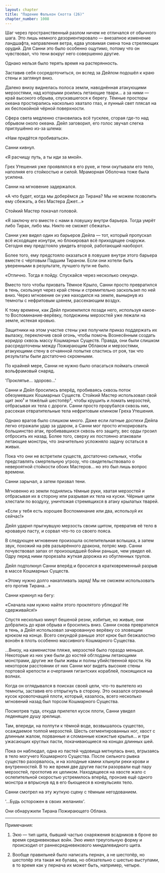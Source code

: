 ```yaml
---
layout: chapter
title: "Падение Фалькон Скотта (26)"
chapter_number: 1008
---
```


Шаг через пространственный разлом ничем не отличался от обычного шага. Это лишь немного дезориентировало — внезапное изменение ландшафта, направления ветра, едва уловимая смена тона стреляющих орудий. Для Санни это было особенно ощутимо, потому что он чувствовал, что тени вокруг него совершенно другие.

Однако нельзя было терять время на растерянность.

Заставив себя сосредоточиться, он вслед за Дейлом подошёл к краю стены и заглянул вниз.

Далеко внизу виднелась полоса земли, наводнённая атакующими мерзостями, над которыми роились летающие твари... а за ними — край высокого обрыва, спускавшегося к берегу. Тёмные просторы океана простирались насколько хватало глаз, и лунный свет плясал на их беспокойной чёрной поверхности.

Сфера света медленно становилась всё тусклее, сгорая где-то над обрывом около океана. Дейл заговорил, его голос звучал слегка приглушённо из-за шлема:

«Нам придётся пробиваться».

Санни кивнул.

«Я расчищу путь, а ты иди за мной».

Грех Утешения уже проявлялся в его руке, и тени окутывали его тело, наполняя его стойкостью и силой. Мраморная Оболочка тоже была усилена.

Санни на мгновение задержался.

«А что будет, когда мы доберёмся до Тирана? Мы не можем позволить ему сбежать, а без Мастера Джет...»

Стойкий Мастер покачал головой.

«Я заключу его вместе с нами в ловушку внутри барьера. Тогда умрёт либо Тиран, либо мы. Никто не сможет сбежать».

Санни уже видел один из барьеров Дейла — тот, который пропускал всё исходящее изнутри, но блокировал всё приходящее снаружи. Сегодня ему предстояло увидеть второй, работающий наоборот.

Более того, ему предстояло оказаться в ловушке внутри этого барьера вместе с чёртовым Падшим Тираном. Если они хотели быть уверенными в результате, лучшего пути не было.

«Отлично. Тогда я пойду. Спускайся через несколько секунд».

Вместо того чтобы призвать Тёмное Крыло, Санни просто превратился в тень, скользнул через край стены и стремительно заскользил по ней вниз. Через мгновение он уже находился на земле, вынырнув из темноты с нефритовым цзянем, рассекающим воздух.

К тому времени, как Дейл приземлился позади него, используя какое-то Воспоминание-верёвку, полдюжины мерзостей уже лежали на земле, истекая кровью.

Защитники на этом участке стены уже получили приказ поддержать их вылазку, переключив свой огонь, чтобы помочь Вознесённым создать коридор сквозь массу Кошмарных Существ. Правда, они были слишком рассредоточены между Пожирающим Облаком и мерзостями, атакующими стену в отчаянной попытке спастись от роя, так что результаты были достаточно скромными.

По крайней мере, Санни не нужно было опасаться поймать спиной вольфрамовый снаряд.

'Проклятье... здорово...'

Санни и Дейл бросились вперёд, пробиваясь сквозь поток обезумевших Кошмарных Существ. Стойкий Мастер использовал свой щит экю́¹ и тяжёлый шестопёр², чтобы крушить и ломать мерзостей, отбрасывая их тела с дороги. Санни просто прорубался сквозь них, рассекая отвратительные тела нефритовым клинком Греха Утешения.

Однако врагов было слишком много. Даже если латные доспехи Дейла легко отражали удар за ударом, а Санни мог просто игнорировать большинство атак, пробивавшихся сквозь его защиту, вес орды грозил отбросить их назад. Более того, сверху их постоянно атаковали летающие монстры, что значительно усложняло задачу остаться в живых.

Пока что они не встретили существ, достаточно сильных, чтобы представлять смертельную угрозу, что свидетельствовало о невероятной стойкости обоих Мастеров... но это был лишь вопрос времени.

Санни зарычал, а затем призвал тени.

Мгновенно из земли поднялись тёмные руки, хватая мерзостей и отбрасывая их в сторону или разрывая их тела на куски. Чёрные цепи хлестали по воздуху, уничтожая стремящихся в атаку крылатых тварей.

«Если у тебя есть хорошее Воспоминание или два, используй их сейчас!»

Дейл ударил прыгнувшую мерзость своим щитом, превратив её тело в кровавую пасту, и сорвал что-то со своего пояса.

В следующее мгновение произошла ослепительная вспышка, а затем звук, похожий на рёв разъярённого дракона, потряс мир. Санни почувствовал запах от произошедшей бойни раньше, чем увидел её. Одру перед ними прореза́ла жуткая дорожка из обугленных трупов.

Дейл подтолкнул Санни вперёд и бросился в кратковременный разрыв в массе Кошмарных Существ.

«Этому нужно долго накапливать заряд! Мы не сможем использовать его против Тирана...»

Санни крикнул на бегу:

«Сначала нам нужно найти этого проклятого ублюдка! Не сдерживайся!»

Спустя несколько минут бешеной резни, избитые, но живые, они добрались до края обрыва и бросились вниз. Санни снова превратился в тень, а Дейл использовал зачарованную верёвку со зловещим крюком на конце. Всего секундой раньше этот крюк был безжалостно вонзён в плоть особенно массивного Кошмарного Существа.

...Внизу, на каменистом пляже, мерзостей было гораздо меньше. Некоторые из них уже были до костей обглоданы летающими монстрами, другие же были живы и полны убийственной ярости. На некотором расстоянии от них Санни мог видеть высокие стены портовой крепости и очертания гигантских кораблей, покоящихся на волнах.

Когда он оглядывался в поисках своей цели, что-то вылетело из темноты, заставив его отпрыгнуть в сторону. Это оказался огромный кусок кровоточащей плоти, который, казалось, всего несколько мгновений назад был торсом Кошмарного Существа.

Посмотрев туда, откуда прилетел кусок плоти, Санни увидел леденящее душу зрелище.

Там, впереди, на полпути к тёмной воде, возвышалось существо, осаждаемое толпой мерзостей. Шесть сегментированных ног, хвост с длинным жалом, порванные и сломанные кожистые крылья... и три ужасающих круглых пасти, покачивающиеся на концах длинных шей.

Пока он наблюдал, одна из пастей чудовища метнулась вниз, вгрызаясь в тело могучего Кошмарного Существа. После сильного рывка существо разорвалось, и на холодные камни хлынули реки крови и внутренностей. В то же время две другие пасти разорвали ещё пару мерзостей, проглотив их целиком. Находящееся на хвосте жало с ослепительной скоростью устремилось вперёд, пронзив ещё одного монстра и впрыснув яд в его бьющееся в конвульсиях тело.

Санни смотрел на эту жуткую сцену с тёмным негодованием.

'...Будь осторожен в своих желаниях'.

Они обнаружили Тирана Пожирающего Облака.

***

Примечания:

1. Экю — тип щита, бывший частью снаряжения всадников в броне во время средневековых войн. Экю имел треугольную форму и происходил от раннесредневекового миндалевидного щита.

2. Вообще правильней было написать пернач, а не шестопёр, но шестопёр эта такая же булава, но обязательно с шестью выступами, в то время как у пернача их может быть, например, четыре.